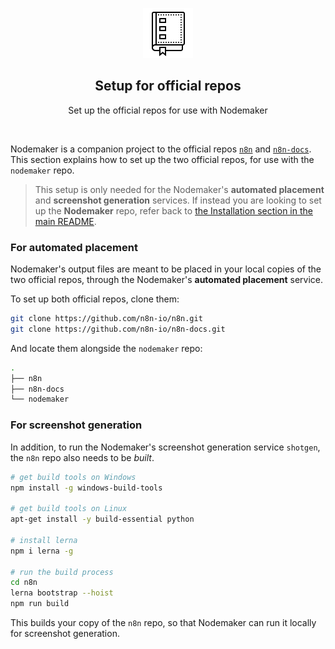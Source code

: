 <p align="center">
  <img src="images/icons/icons8-repository-80.png" alt="repository" />
</p>

<p align="center">
  <h2 align="center">Setup for official repos</h2>
</p>

<p align="center">
  Set up the official repos for use with Nodemaker
</p>

<br>

Nodemaker is a companion project to the official repos [`n8n`](https://github.com/n8n-io/n8n) and [`n8n-docs`](https://github.com/n8n-io/n8n-docs). This section explains how to set up the two official repos, for use with the `nodemaker` repo.

> This setup is only needed for the Nodemaker's **automated placement** and **screenshot generation** services. If instead you are looking to set up the **Nodemaker** repo, refer back to [the Installation section in the main README](../README.md#installation).

### For automated placement

Nodemaker's output files are meant to be placed in your local copies of the two official repos, through the Nodemaker's **automated placement** service.

To set up both official repos, clone them:

```sh
git clone https://github.com/n8n-io/n8n.git
git clone https://github.com/n8n-io/n8n-docs.git
```

And locate them alongside the `nodemaker` repo:

```sh
.
├── n8n
├── n8n-docs
└── nodemaker
```

### For screenshot generation

In addition, to run the Nodemaker's screenshot generation service `shotgen`, the `n8n` repo also needs to be _built_.

```sh
# get build tools on Windows
npm install -g windows-build-tools

# get build tools on Linux
apt-get install -y build-essential python

# install lerna
npm i lerna -g

# run the build process
cd n8n
lerna bootstrap --hoist
npm run build
```

This builds your copy of the `n8n` repo, so that Nodemaker can run it locally for screenshot generation.
